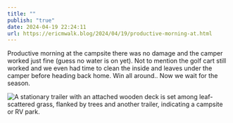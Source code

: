 ```yaml
---
title: ""
publish: "true"
date: 2024-04-19 22:24:11
url: https://ericmwalk.blog/2024/04/19/productive-morning-at.html
---
```


Productive morning at the campsite there was no damage and the camper worked just fine (guess no water is on yet). Not to mention the golf cart still worked and we even had time to clean the inside and leaves under the camper before heading back home. Win all around.. Now we wait for the season.

![A stationary trailer with an attached wooden deck is set among leaf-scattered grass, flanked by trees and another trailer, indicating a campsite or RV park.](https://ericmwalk.blog/uploads/2024/img-8679.jpeg)